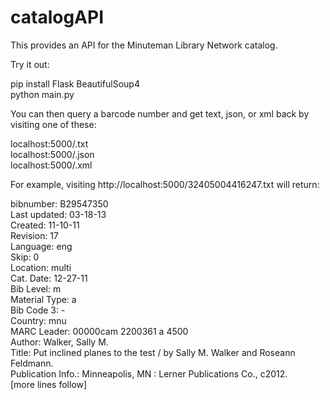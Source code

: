 catalogAPI
==========
This provides an API for the Minuteman Library Network catalog.

Try it out:

pip install Flask BeautifulSoup4  
python main.py  

You can then query a barcode number and get text, json, or xml back by
visiting one of these:

localhost:5000/<barcode>.txt  
localhost:5000/<barcode>.json  
localhost:5000/<barcode>.xml  

For example, visiting http://localhost:5000/32405004416247.txt will return:

bibnumber: B29547350  
Last updated: 03-18-13  
Created: 11-10-11  
Revision: 17  
Language: eng  
Skip: 0  
Location: multi  
Cat. Date: 12-27-11  
Bib Level: m  
Material Type: a  
Bib Code 3: -  
Country: mnu  
MARC Leader: 00000cam  2200361 a 4500  
Author: Walker, Sally M.  
Title: Put inclined planes to the test / by Sally M. Walker and Roseann Feldmann.  
Publication Info.: Minneapolis, MN : Lerner Publications Co., c2012.  
[more lines follow]  
